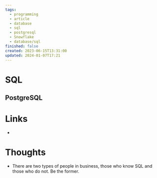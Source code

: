 ```yaml
---
tags:
  - programming
  - article
  - database
  - sql
  - postgresql
  - Snowflake
  - database/sql
finished: false
created: 2023-06-15T13:31:00
updated: 2024-01-07T17:21
---
```

# SQL


## PostgreSQL





# Links
- 

# Thoughts 
- There are two types of people in business, those who know SQL and those who do not. Be the former. 



